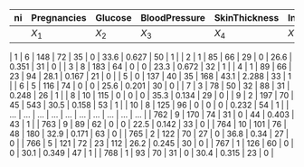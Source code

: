 | ni   | Pregnancies | Glucose | BloodPressure | SkinThickness | Insulin | BMI   | DiabetesPedigreeFunction | Age | Outcome |
|------|--------------|---------|---------------|---------------|---------|-------|--------------------------|-----|---------|
|      | $X_1$        | $X_2$   | $X_3$         | $X_4$         | $X_5$   | $X_6$ | $X_7$                    | $X_8$| $Y$     |

| 1    | 6            | 148     | 72            | 35            | 0       | 33.6  | 0.627                    | 50  | 1       |
| 2    | 1            | 85      | 66            | 29            | 0       | 26.6  | 0.351                    | 31  | 0       |
| 3    | 8            | 183     | 64            | 0             | 0       | 23.3  | 0.672                    | 32  | 1       |
| 4    | 1            | 89      | 66            | 23            | 94      | 28.1  | 0.167                    | 21  | 0       |
| 5    | 0            | 137     | 40            | 35            | 168     | 43.1  | 2.288                    | 33  | 1       |
| 6    | 5            | 116     | 74            | 0             | 0       | 25.6  | 0.201                    | 30  | 0       |
| 7    | 3            | 78      | 50            | 32            | 88      | 31    | 0.248                    | 26  | 1       |
| 8    | 10           | 115     | 0             | 0             | 0       | 35.3  | 0.134                    | 29  | 0       |
| 9    | 2            | 197     | 70            | 45            | 543     | 30.5  | 0.158                    | 53  | 1       |
| 10   | 8            | 125     | 96            | 0             | 0       | 0     | 0.232                    | 54  | 1       |
| ...  | ...          | ...     | ...           | ...           | ...     | ...   | ...                      | ... | ...     |
| 762  | 9            | 170     | 74            | 31            | 0       | 44    | 0.403                    | 43  | 1       |
| 763  | 9            | 89      | 62            | 0             | 0       | 22.5  | 0.142                    | 33  | 0       |
| 764  | 10           | 101     | 76            | 48            | 180     | 32.9  | 0.171                    | 63  | 0       |
| 765  | 2            | 122     | 70            | 27            | 0       | 36.8  | 0.34                     | 27  | 0       |
| 766  | 5            | 121     | 72            | 23            | 112     | 26.2  | 0.245                    | 30  | 0       |
| 767  | 1            | 126     | 60            | 0             | 0       | 30.1  | 0.349                    | 47  | 1       |
| 768  | 1            | 93      | 70            | 31            | 0       | 30.4  | 0.315                    | 23  | 0       |
